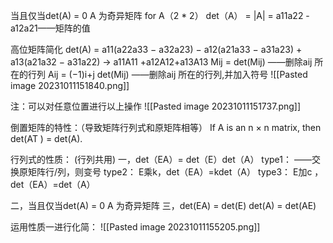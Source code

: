 当且仅当det(A) = 0 A 为奇异矩阵
for A（2 * 2）
det（A） = |A| = a11a22 - a12a21——矩阵的值

高位矩阵简化
det(A) = a11(a22a33 − a32a23) − a12(a21a33 − a31a23) + a13(a21a32 − a31a22)
-> a11A11 +a12A12+a13A13 
Mij = det(Mij) ——删除aij 所在的行列
Aij = (−1)i+j det(Mij)  ——删除aij 所在的行列,并加入符号
![[Pasted image 20231011151840.png]]


注：可以对任意位置进行以上操作
![[Pasted image 20231011151737.png]]

倒置矩阵的特性：（导致矩阵行列式和原矩阵相等）
If A is an n × n matrix, then det(AT ) = det(A).


行列式的性质：
(行列共用)
一，det（EA）= det（E）det（A）
type1：
——交换原矩阵行/列，则变号
type2： E乘k，det（EA）=kdet（A）
type3： E加c ，det（EA）=det（A）


二，当且仅当det(A) = 0 A 为奇异矩阵
三，det(EA) = det(E) det(A) = det(AE)

运用性质一进行化简：
![[Pasted image 20231011155205.png]]